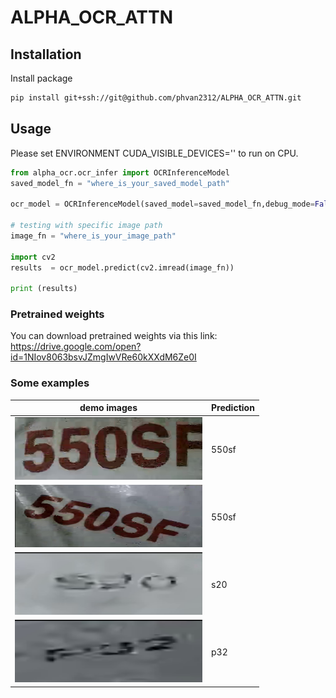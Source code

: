 # ALPHA_OCR_ATTN

## Installation
Install package
```bash
pip install git+ssh://git@github.com/phvan2312/ALPHA_OCR_ATTN.git
```

## Usage
Please set ENVIRONMENT CUDA_VISIBLE_DEVICES='' to run on CPU. 
```python
from alpha_ocr.ocr_infer import OCRInferenceModel
saved_model_fn = "where_is_your_saved_model_path"

ocr_model = OCRInferenceModel(saved_model=saved_model_fn,debug_mode=False, mode='cuda')

# testing with specific image path
image_fn = "where_is_your_image_path"

import cv2
results  = ocr_model.predict(cv2.imread(image_fn))

print (results)

```

### Pretrained weights
You can download pretrained weights via this link: https://drive.google.com/open?id=1NIov8063bsvJZmgIwVRe60kXXdM6Ze0I

### Some examples
| demo images | Prediction |
| ---         |     ---      |
| <img src="./demo_images/big_text_1.png" width="300" height="100">    |   550sf   |
| <img src="./demo_images/big_text_2.png" width="300" height="100">      |    550sf    |
| <img src="./demo_images/small_text_1.png" width="300" height="100">  |   s20   |
| <img src="./demo_images/small_text_2.png" width="300" height="100">  |   p32   |
